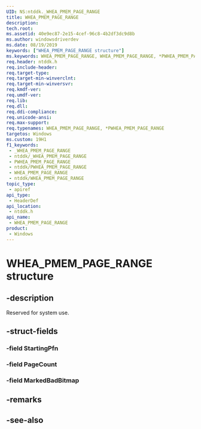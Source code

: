 ```yaml
---
UID: NS:ntddk._WHEA_PMEM_PAGE_RANGE
title: WHEA_PMEM_PAGE_RANGE
description: 
tech.root: 
ms.assetid: 40e9ec87-2e15-4cef-96c8-4b2df3dc9d8b
ms.author: windowsdriverdev
ms.date: 08/19/2019
keywords: ["WHEA_PMEM_PAGE_RANGE structure"]
ms.keywords: WHEA_PMEM_PAGE_RANGE, WHEA_PMEM_PAGE_RANGE, *PWHEA_PMEM_PAGE_RANGE,
req.header: ntddk.h
req.include-header: 
req.target-type: 
req.target-min-winverclnt: 
req.target-min-winversvr: 
req.kmdf-ver: 
req.umdf-ver: 
req.lib: 
req.dll: 
req.ddi-compliance: 
req.unicode-ansi: 
req.max-support: 
req.typenames: WHEA_PMEM_PAGE_RANGE, *PWHEA_PMEM_PAGE_RANGE
targetos: Windows
ms.custom: 19H1
f1_keywords:
 - _WHEA_PMEM_PAGE_RANGE
 - ntddk/_WHEA_PMEM_PAGE_RANGE
 - PWHEA_PMEM_PAGE_RANGE
 - ntddk/PWHEA_PMEM_PAGE_RANGE
 - WHEA_PMEM_PAGE_RANGE
 - ntddk/WHEA_PMEM_PAGE_RANGE
topic_type:
 - apiref
api_type:
 - HeaderDef
api_location:
 - ntddk.h
api_name:
 - WHEA_PMEM_PAGE_RANGE
product:
 - Windows
---
```


# WHEA_PMEM_PAGE_RANGE structure


## -description

Reserved for system use.

## -struct-fields

### -field StartingPfn

### -field PageCount

### -field MarkedBadBitmap

## -remarks

## -see-also

